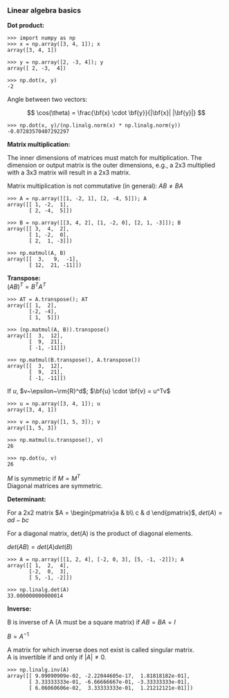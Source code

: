 ### Linear algebra basics 

**Dot product:**  

```
>>> import numpy as np 
>>> x = np.array([3, 4, 1]); x
array([3, 4, 1]) 

>>> y = np.array([2, -3, 4]); y 
array([ 2, -3,  4])

>>> np.dot(x, y)
-2
``` 

Angle between two vectors: 

$$  \cos(\theta) = \frac{\bf{x} \cdot \bf{y}}{|\bf{x}| |\bf{y}|}  $$ 

```
>>> np.dot(x, y)/(np.linalg.norm(x) * np.linalg.norm(y))
-0.07283570407292297
``` 

**Matrix multiplication:** 

The inner dimensions of matrices must match for multiplication. The dimension or output matrix is the outer dimensions, e.g., a 2x3 multiplied with a 3x3 matrix will result in a 2x3 matrix. 

Matrix multiplication is not commutative (in general): $AB \neq BA$

```
>>> A = np.array([[1, -2, 1], [2, -4, 5]]); A
array([[ 1, -2,  1],
       [ 2, -4,  5]])

>>> B = np.array([[3, 4, 2], [1, -2, 0], [2, 1, -3]]); B 
array([[ 3,  4,  2],
       [ 1, -2,  0],
       [ 2,  1, -3]])

>>> np.matmul(A, B)
array([[  3,   9,  -1],
       [ 12,  21, -11]])
```

**Transpose:**  
$(AB)^T = B^T A^T$ 

```
>>> AT = A.transpose(); AT
array([[ 1,  2],
       [-2, -4],
       [ 1,  5]])

>>> (np.matmul(A, B)).transpose()
array([[  3,  12],
       [  9,  21],
       [ -1, -11]])

>>> np.matmul(B.transpose(), A.transpose())
array([[  3,  12],
       [  9,  21],
       [ -1, -11]])
```

If $u$, $v~\epsilon~\rm{R}^d$; $\bf{u} \cdot \bf{v} = u^Tv$ 
```
>>> u = np.array([3, 4, 1]); u 
array([3, 4, 1])

>>> v = np.array([1, 5, 3]); v
array([1, 5, 3])

>>> np.matmul(u.transpose(), v)
26

>>> np.dot(u, v)
26
```

$M$ is symmetric if $M = M^T$  
Diagonal matrices are symmetric. 

**Determinant:**  

For a 2x2 matrix $A = \begin{pmatrix}a & b\\ c & d \end{pmatrix}$, $det(A) = ad -bc$

For a diagonal matrix, det(A) is the product of diagonal elements. 

$det(AB) = det(A) det(B)$ 

```
>>> A = np.array([[1, 2, 4], [-2, 0, 3], [5, -1, -2]]); A
array([[ 1,  2,  4],
       [-2,  0,  3],
       [ 5, -1, -2]])

>>> np.linalg.det(A)
33.000000000000014
```

**Inverse:** 

B is inverse of A (A must be a square matrix) if $AB = BA = I$ 

$B = A^{-1}$ 

A matrix for which inverse does not exist is called singular matrix.  
A is invertible if and only if $|A| \neq 0$. 

```
>>> np.linalg.inv(A)
array([[ 9.09090909e-02, -2.22044605e-17,  1.81818182e-01],
       [ 3.33333333e-01, -6.66666667e-01, -3.33333333e-01],
       [ 6.06060606e-02,  3.33333333e-01,  1.21212121e-01]])
```
